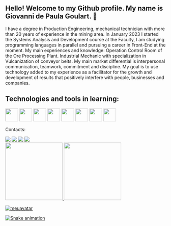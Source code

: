 ## Hello! Welcome to my Github profile. My name is Giovanni de Paula Goulart. 👋
I have a degree in Production Engineering, mechanical technician with more than 20 years of experience in the mining area. In January 2023 I started the Systems Analysis and Development course at the Faculty, I am studying programming languages in parallel and pursuing a career in Front-End at the moment. My main experiences and knowledge: Operation Control Room of the Ore Processing Plant. Industrial Mechanic with specialization in Vulcanization of conveyor belts. My main market differential is interpersonal communication, teamwork, commitment and discipline. My goal is to use technology added to my experience as a facilitator for the growth and development of results that positively interfere with people, businesses and companies.

## Technologies and tools in learning:
<img loading="lazy" src="https://cdn.jsdelivr.net/gh/devicons/devicon/icons/git/git-original.svg" width="40" height="40"/>  <img src="https://cdn.jsdelivr.net/gh/devicons/devicon@latest/icons/html5/html5-original-wordmark.svg" width="40" height="40" /> <img src="https://cdn.jsdelivr.net/gh/devicons/devicon@latest/icons/css3/css3-original-wordmark.svg" width="40" height="40" /> <img src="https://cdn.jsdelivr.net/gh/devicons/devicon@latest/icons/javascript/javascript-original.svg" width="40" height="40"/> <img src="https://cdn.jsdelivr.net/gh/devicons/devicon@latest/icons/figma/figma-original.svg" width="40" height="40" />   <img src="https://cdn.jsdelivr.net/gh/devicons/devicon@latest/icons/cplusplus/cplusplus-original.svg" width="40" height="40" />     <img src="https://cdn.jsdelivr.net/gh/devicons/devicon@latest/icons/canva/canva-original.svg" width="40" height="40" /> 
            <img src="https://cdn.jsdelivr.net/gh/devicons/devicon@latest/icons/gimp/gimp-original.svg" width="40" height="40" />
          

Contacts:
<div>
<a href="https://www.youtube.com/channel/UCqNqJCZnMHYfd4A21MHhq7w" target="_blank"><img loading="lazy" src="https://img.shields.io/badge/YouTube-FF0000?style=for-the-badge&logo=youtube&logoColor=white" target="_blank"></a>
<a href="https://www.instagram.com/goulart_giovanni/" target="_blank"><img loading="lazy" src="https://img.shields.io/badge/-Instagram-%23E4405F?style=for-the-badge&logo=instagram&logoColor=white" target="_blank"></a>
<a href="https://twitter.com/GiovanniGoular8" target="_blank"><img loading="lazy" src="https://img.shields.io/badge/Twitch-9146FF?style=for-the-badge&logo=twitch&logoColor=white" target="_blank"></a>
<a href="https://www.linkedin.com/in/giovannigoulart/" target="_blank"><img loading="lazy" src="https://img.shields.io/badge/-LinkedIn-%230077B5?style=for-the-badge&logo=linkedin&logoColor=white" target="_blank"></a>   
</div>

<div>
<a href="https://github.com/GiovanniGoulart">
<img loading="lazy" height="180em" src="https://github-readme-stats.vercel.app/api/top-langs/?username=GiovanniGoulart&layout=compact&langs_count=7&theme=dracula"/>
<img loading="lazy" height="180em" src="https://github-readme-stats.vercel.app/api?username=GiovanniGoulart&show_icons=true&theme=dracula&include_all_commits=true&count_private=true"/>
</div>

![meuavatar](https://github.com/GiovanniGoulart/GiovanniGoulart/assets/107950199/1179f0c9-7ea5-4403-98a5-57d9747f644a)

![Snake animation](https://github.com/GiovanniGoulart/GiovanniGoulart/blob/output/github-contribution-grid-snake.svg)


